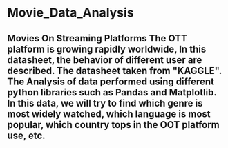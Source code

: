 # Movie_Data_Analysis
## **Movies On Streaming Platforms** The OTT platform is growing rapidly worldwide, In this datasheet, the behavior of different user are described. The datasheet taken from "KAGGLE".  The Analysis of data performed using different python libraries such as Pandas and Matplotlib.  In this data, we will try to find which genre is most widely watched, which language is most popular, which country tops in the OOT platform use, etc.
